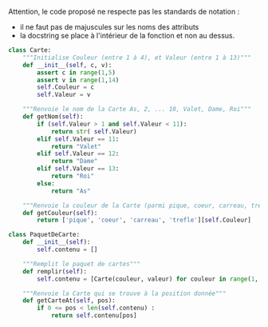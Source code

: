 Attention, le code proposé ne respecte pas les standards de notation :

- il ne faut pas de majuscules sur les noms des attributs
- la docstring se place à l'intérieur de la fonction et non au dessus.

```python linenums='1'
class Carte:
    """Initialise Couleur (entre 1 à 4), et Valeur (entre 1 à 13)"""
    def __init__(self, c, v):
        assert c in range(1,5)
        assert v in range(1,14)
        self.Couleur = c
        self.Valeur = v

    """Renvoie le nom de la Carte As, 2, ... 10, Valet, Dame, Roi"""
    def getNom(self):
        if (self.Valeur > 1 and self.Valeur < 11):
            return str( self.Valeur)
        elif self.Valeur == 11:
            return "Valet"
        elif self.Valeur == 12:
            return "Dame"
        elif self.Valeur == 13:
            return "Roi"
        else:
            return "As"

    """Renvoie la couleur de la Carte (parmi pique, coeur, carreau, trefle"""
    def getCouleur(self):
        return ['pique', 'coeur', 'carreau', 'trefle'][self.Couleur]

class PaquetDeCarte:
    def __init__(self):
        self.contenu = []

    """Remplit le paquet de cartes"""
    def remplir(self):
        self.contenu = [Carte(couleur, valeur) for couleur in range(1, 5) for valeur in range(1, 14)]

    """Renvoie la Carte qui se trouve à la position donnée"""
    def getCarteAt(self, pos):
        if 0 <= pos < len(self.contenu) :
            return self.contenu[pos]

```